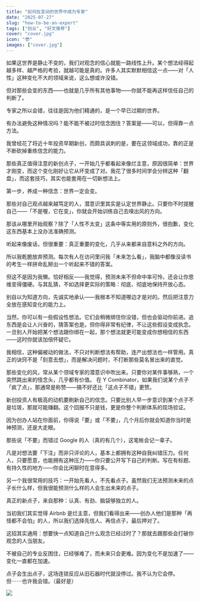 ```yaml
---
title: "如何在变动的世界中成为专家"
date: "2025-07-27"
slug: "how-to-be-an-expert"
tags: ["创业", "好文推荐"]
cover: "cover.jpg"
icon: "😎"
images: ["cover.jpg"]
---
```

如果这世界是静止不变的，我们对观念的信心就能一路线性上升。某个想法经得起越多样、越严格的考验，就越可能是真的。许多人其实默默相信这一点——对「人性」这种变化不大的领域来说，这么想或许没错。



但对那些会变的东西——也就是几乎所有其他事物——你就不能再这样信任自己的判断了。



专家之所以会错，往往是因为他们精通的，是一个早已过期的世界。



有办法避免这种情况吗？能不能不被过时信念困住？答案是——可以，但得靠一点方法。



我曾经花了将近十年投资早期新创，而颇具讽刺的是，要在这领域成功，靠的正是不断砍掉重练信念的能力。



那些真正值得注意的新创点子，一开始几乎都看起来像烂主意，原因很简单：世界才刚变，而这个变化刚好让它从坏变成了对。我花了很多时间学会分辨这种「翻盘」，而这套技巧，其实也能套用在一切新想法上。



第一步，养成一种信念：世界一定会变。



那些对自己观点越来越笃定的人，潜意识里其实是认定世界静止。只要你不时提醒自己——「不是喔，它在变」，你就会开始训练自己去嗅出风的方向。



那该从哪里开始观察？除了「人性不太变」这条中等实用的原则外，很抱歉，变化这东西基本上没办法准确预测。



听起来像废话，但很重要：真正重要的变化，几乎从来都来自意料之外的方向。



所以我乾脆放弃预测。每次有人在访问里问我「未来怎么看」，我脑中都像没读书的考生一样拼命乱掰出一个听起来不错的答案。



但这不是因为我懒。恰好相反——我觉得，预测未来不但命中率可怜，还会让你思维变得僵硬。与其乱猜，不如选择更实际的策略：彻底、彻底地保持开放心态。



别自以为知道方向，先诚实地承认——我根本不知道哪边才是对的。然后把注意力全放在感知变化的能力上。



当然，你可以有一些假设性想法。它们会稍微绑住你没错，但也会驱动你前进。追东西是会让人兴奋的，猜答案也是。但你得非常有纪律，不让这些假设变成执念。
一旦别人开始把某个想法跟你绑在一起，那个想法就更可能变成你想相信的东西——这时你就该加倍怀疑它。



我相信，这种偏被动的做法，不只对判断想法有帮助，连产出想法也一样管用。真正的诀窍不是「刻意去想」，而是解决问题时，不打断那些莫名冒出来的直觉。



那些变化的风，常从某个领域专家的潜意识中吹出来。只要你对某件事够熟，一个突然跳出来的怪念头，几乎都有价值。
在 Y Combinator，如果我们说某个点子「疯了点」，那通常是称赞——搞不好还比「这点子不错」更赞。



新创投资人有极高的动机要刷新自己的信念。只要比别人早一步意识到某个点子不是垃圾，那就可能赚翻。这个回报不只是钱，更是你整个判断体系的现场验证。



因为创办人站在你面前，你得说「要」或「不要」，几个月后你就会知道你当时是神预测，还是大走眼。



那些说「不要」而错过 Google 的人（真的有几个），这笔帐会记一辈子。



凡是对想法要「下注」而非只评论的人，基本上都拥有这种自我纠错压力。任何人，只要愿意，也能拥有这种压力——你只要公开写下自己的判断。写在有标题、有持久性的地方——你会比闲聊时在意得多。



另一个我很常用的技巧：一开始先看人，不先看点子。虽然我们无法预测未来的点子长什么样，但我很能预测什么样的人会生出未来的点子。



真正的新点子，来自那种：认真、有劲、脑袋够独立的人。



当初我们其实觉得 Airbnb 是烂主意，但我们看得出来——创办人他们是那种「再怪都不会怕」的人，所以我们选择先信人、再信点子，最后押对了。



这招其实通用：想要快一点知道自己什么观念已经过时了？那就去跟那些会打破你观念的人当朋友。



不被自己的专业反困住，已经够难了，而未来只会更难。因为变化不是加速了——变化一直都在加速。



点子会生出点子，这场连锁反应从旧石器时代就没停过。我不认为它会停。
但⋯⋯也许我会错。（最好是）




![](https://prod-files-secure.s3.us-west-2.amazonaws.com/112d0858-5090-4d34-a606-b75eb8d65fd2/46476355-9cf3-4e99-9b7a-3531bc426380/1000202064.png?X-Amz-Algorithm=AWS4-HMAC-SHA256&X-Amz-Content-Sha256=UNSIGNED-PAYLOAD&X-Amz-Credential=ASIAZI2LB4667CGVZCYX%2F20250906%2Fus-west-2%2Fs3%2Faws4_request&X-Amz-Date=20250906T112441Z&X-Amz-Expires=3600&X-Amz-Security-Token=IQoJb3JpZ2luX2VjECEaCXVzLXdlc3QtMiJHMEUCIQCnhSr%2Bd8S5HUEuOH5j%2BGkb2bGsUfgcakfRAQ2QdeyayQIgSFihanknBktGdSVJ3Os3dYC95RkuPGbtfLFLcWXp45wqiAQIiv%2F%2F%2F%2F%2F%2F%2F%2F%2F%2FARAAGgw2Mzc0MjMxODM4MDUiDLiOFsX0pRe%2BzjbttyrcA%2FVXFl6JwSIdhhhHoqZ9joH%2FbCgkxQOv%2BU%2B8eHejWhX2wlOiorYY2AFJnagtxmdsDhzWCq3AvdDH8yOyzUQmLpsD9ttJRou2q0EHlCuvPr5aPc4m9sIoDvdb1vGBPvwUcu1WVp7MSz5Ghu2YXQGbPBu%2FF59D02y7RlU6TOS%2F4jAxz2wL8UgoiPz1fE1Irdlpv4PZpe1oNgZ6U41XXAzSKiN9nOtmAUR1S05HASKBPFOpD%2F9S1nkkwQvphaBBEnqKIPMTgNPtGMbx31U%2BVVxkEL0VnSddhi0lVglaGaE2m1khN4xGK1jpqMkgKLVTq7JSTcNsjjlorWweDEtcE%2FZ4e9Exf9KrIf1lEM%2Btl7nUTXFb%2BcXwrUYXgR%2B14BQo0Q6s7G83daa24%2BDfSN6GHmII3K17y7UAn5S%2Fx%2FSbpxgvaGvyzVzMEAjGangr9%2BwNvHkXdVTwUK7fvKY6jhNBQNMQT8gdA5VouWkyzAc9nazQXKI%2F6P518e1RvN8bWmXeWVOw0Vb2IpmBG%2Bgo8%2Bz59Xi%2FFv4DNokfZfeenglviRByWb2YU1NgyASRDC1e6n%2BMqYDVJbC1kquSdRh2hQbZ%2FMCMRY4m91C8etjOuOfyPlQsHaVM7D7zZLWZb1eketNKMPbn78UGOqUBTONkkrtsuv96SSJhKBF7ILpMI5TWimZrFOBJeGsO1ADtQHjqwCEdE0Pdi6wo%2Bah3IRaMiDFDD5C25zWNQbF0rTlrIMQ%2FWq5aypzjU9Id7aBr9nm4LWDdZIyzi94okqmfzMKdXIwDTyU9HsNSlEPDt00x7sZw%2BpINDIYWaz80VfH%2BbLmxQkAUquy68Nu37NIS5I73A8%2F93wdoRq0orhFJcVlrxtnJ&X-Amz-Signature=880bfee53c9407e6815e0212d09d6721a08300b0268592c34b85219aeecdd134&X-Amz-SignedHeaders=host&x-amz-checksum-mode=ENABLED&x-id=GetObject)

